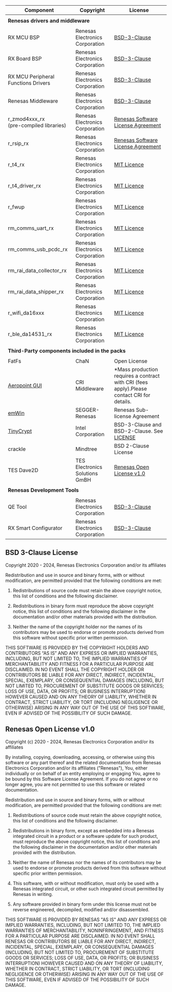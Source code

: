 | Component                                             | Copyright                          | License                                                                                     |
|-------------------------------------------------------|------------------------------------|---------------------------------------------------------------------------------------------|
|<tr> <td colspan="3"><strong>Renesas drivers and middleware<strong></td></tr>                                                                                                             |
| RX MCU BSP                                            | Renesas Electronics Corporation    | [BSD-3-Clause](#bsd-3-clause-license)                                                       |
| RX Board BSP                                          | Renesas Electronics Corporation    | [BSD-3-Clause](#bsd-3-clause-license)                                                       |
| RX MCU Peripheral Functions Drivers                   | Renesas Electronics Corporation    | [BSD-3-Clause](#bsd-3-clause-license)                                                       |
| Renesas Middleware                                    | Renesas Electronics Corporation    | [BSD-3-Clause](#bsd-3-clause-license)                                                       |
| r_zmod4xxx_rx<br>(pre-compiled libraries)             | Renesas Electronics Corporation    | [Renesas Software License Agreement](https://www.renesas.com/us/en/document/oth/disclaimer002)|
| r_rsip_rx                                             | Renesas Electronics Corporation    | [Renesas Software License Agreement](https://github.com/renesas/rx-driver-package/blob/master/doc/license/RX_RSIP_SoftwareLicenseAgreement_ENG.pdf)|
| r_t4_rx                                               | Renesas Electronics Corporation    | [MIT Licence](https://github.com/renesas/rx-driver-package/blob/master/LICENSE)|
| r_t4_driver_rx                                        | Renesas Electronics Corporation    | [MIT Licence](https://github.com/renesas/rx-driver-package/blob/master/LICENSE)|
| r_fwup                                                | Renesas Electronics Corporation    | [MIT Licence](https://github.com/renesas/rx-driver-package/blob/master/LICENSE)|
| rm_comms_uart_rx                                      | Renesas Electronics Corporation    | [MIT Licence](https://github.com/renesas/rx-driver-package/blob/master/LICENSE)|
| rm_comms_usb_pcdc_rx                                  | Renesas Electronics Corporation    | [MIT Licence](https://github.com/renesas/rx-driver-package/blob/master/LICENSE)|
| rm_rai_data_collector_rx                              | Renesas Electronics Corporation    | [MIT Licence](https://github.com/renesas/rx-driver-package/blob/master/LICENSE)|
| rm_rai_data_shipper_rx                                | Renesas Electronics Corporation    | [MIT Licence](https://github.com/renesas/rx-driver-package/blob/master/LICENSE)|
| r_wifi_da16xxx                                        | Renesas Electronics Corporation    | [MIT Licence](https://github.com/renesas/rx-driver-package/blob/master/LICENSE)|
| r_ble_da14531_rx                                      | Renesas Electronics Corporation    | [MIT Licence](https://github.com/renesas/rx-driver-package/blob/master/LICENSE)|
|<tr> <td colspan="3"><strong>Third-Party components included in the packs<strong></td></tr>                                                                                               |
| FatFs                                                 | ChaN              | Open License                                                                           |
| [Aeropoint GUI](https://www.cri-mw.co.jp/business/product/embedded/aeropointgui/)      | CRI Middleware              | *Mass production requires a contract with CRI (fees apply).Please contact CRI for details.                           |
| [emWin](https://www.segger.com/products/user-interface/emwin/add-ons/emwin-support-renesas-rx-mcu/) | SEGGER-Renesas | Renesas Sub-license Agreement                   |
| [TinyCrypt](https://github.com/intel/tinycrypt/)      | Intel Corporation     | BSD-3-Clause and BSD-2-Clause. See [LICENSE](https://github.com/intel/tinycrypt/blob/master/LICENSE)|
| crackle | Mindtree | BSD 2-Clause License                                                                                         |
| TES Dave2D                                            | TES Electronics Solutions GmBH     | [Renesas Open License v1.0](#renesas-open-license-v10)                                      |
|<tr> <td colspan="3"><strong>Renesas Development Tools<strong></td></tr>                                                                                               |
| QE Tool                                               | Renesas Electronics Corporation    | [BSD-3-Clause](#bsd-3-clause-license)                                                       |
| RX Smart Configurator                                 | Renesas Electronics Corporation    | [BSD-3-Clause](#bsd-3-clause-license)                                                       |

## BSD 3-Clause License

Copyright 2020 - 2024, Renesas Electronics Corporation and/or its affiliates

Redistribution and use in source and binary forms, with or without
modification, are permitted provided that the following conditions are met:

1. Redistributions of source code must retain the above copyright notice,
this list of conditions and the following disclaimer.

2. Redistributions in binary form must reproduce the above copyright notice,
this list of conditions and the following disclaimer in the documentation and/or
other materials provided with the distribution.

3. Neither the name of the copyright holder nor the names of its contributors
may be used to endorse or promote products derived from this software without
specific prior written permission.

THIS SOFTWARE IS PROVIDED BY THE COPYRIGHT HOLDERS AND CONTRIBUTORS “AS IS”
AND ANY EXPRESS OR IMPLIED WARRANTIES, INCLUDING, BUT NOT LIMITED TO, THE IMPLIED
WARRANTIES OF MERCHANTABILITY AND FITNESS FOR A PARTICULAR PURPOSE ARE DISCLAIMED.
IN NO EVENT SHALL THE COPYRIGHT HOLDER OR CONTRIBUTORS BE LIABLE FOR ANY DIRECT,
INDIRECT, INCIDENTAL, SPECIAL, EXEMPLARY, OR CONSEQUENTIAL DAMAGES (INCLUDING, BUT
NOT LIMITED TO, PROCUREMENT OF SUBSTITUTE GOODS OR SERVICES; LOSS OF USE, DATA,
OR PROFITS; OR BUSINESS INTERRUPTION) HOWEVER CAUSED AND ON ANY THEORY OF LIABILITY,
WHETHER IN CONTRACT, STRICT LIABILITY, OR TORT (INCLUDING NEGLIGENCE OR OTHERWISE)
ARISING IN ANY WAY OUT OF THE USE OF THIS SOFTWARE, EVEN IF ADVISED OF THE POSSIBILITY
OF SUCH DAMAGE.

## Renesas Open License v1.0

Copyright (c) 2020 - 2024, Renesas Electronics Corporation and/or its affiliates


By installing, copying, downloading, accessing, or otherwise using this software
or any part thereof and the related documentation from Renesas Electronics Corporation
and/or its affiliates ("Renesas"), You, either individually  or on behalf of an entity
employing or engaging You, agree to be bound by this Software License Agreement. If you
do not agree or no longer agree, you are not permitted to use this software or related
documentation.

Redistribution and use in source and binary forms, with or without modification,
are permitted provided that the following conditions are met:

1. Redistributions of source code must retain the above copyright notice, this
   list of conditions and the following disclaimer.

2. Redistributions in binary form, except as embedded into a Renesas
   integrated circuit in a product or a software update for
   such product, must reproduce the above copyright notice, this list of
   conditions and the following disclaimer in the documentation and/or other
   materials provided with the distribution.

3. Neither the name of Renesas nor the names of its
   contributors may be used to endorse or promote products derived from this
   software without specific prior written permission.

4. This software, with or without modification, must only be used with a
   Renesas integrated circuit, or other such integrated circuit permitted by Renesas in writing.

5. Any software provided in binary form under this license must not be reverse
   engineered, decompiled, modified and/or disassembled.

THIS SOFTWARE IS PROVIDED BY RENESAS "AS IS" AND ANY EXPRESS
OR IMPLIED WARRANTIES, INCLUDING, BUT NOT LIMITED TO, THE IMPLIED WARRANTIES
OF MERCHANTABILITY, NONINFRINGEMENT, AND FITNESS FOR A PARTICULAR PURPOSE ARE
DISCLAIMED. IN NO EVENT SHALL RENESAS OR CONTRIBUTORS BE
LIABLE FOR ANY DIRECT, INDIRECT, INCIDENTAL, SPECIAL, EXEMPLARY, OR
CONSEQUENTIAL DAMAGES (INCLUDING, BUT NOT LIMITED TO, PROCUREMENT OF SUBSTITUTE
GOODS OR SERVICES; LOSS OF USE, DATA, OR PROFITS; OR BUSINESS INTERRUPTION)
HOWEVER CAUSED AND ON ANY THEORY OF LIABILITY, WHETHER IN CONTRACT, STRICT
LIABILITY, OR TORT (INCLUDING NEGLIGENCE OR OTHERWISE) ARISING IN ANY WAY OUT
OF THE USE OF THIS SOFTWARE, EVEN IF ADVISED OF THE POSSIBILITY OF SUCH DAMAGE.
